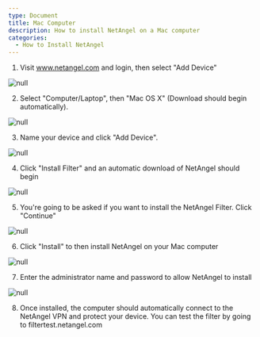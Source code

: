```yaml
---
type: Document
title: Mac Computer
description: How to install NetAngel on a Mac computer
categories:
  - How to Install NetAngel
---
```

1. Visit www.netangel.com and login, then select "Add Device"

![null](/help/img/uploads/add-device.png)

2. Select "Computer/Laptop", then "Mac OS X" (Download should begin automatically).

![null](/help/img/uploads/windows.png)

3. Name your device and click "Add Device".

![null](/help/img/uploads/asefv.png)

4. Click "Install Filter" and an automatic download of NetAngel should begin

![null](/help/img/uploads/step-3-na.png)

5. You're going to be asked if you want to install the NetAngel Filter. Click "Continue"

![null](/help/img/uploads/step-4-na.png)

6. Click "Install" to then install NetAngel on your Mac computer

![null](/help/img/uploads/step-5-na.png)

7. Enter the administrator name and password to allow NetAngel to install

![null](/help/img/uploads/step-6-na.png)



8. Once installed, the computer should automatically connect to the NetAngel VPN and protect your device. You can test the filter by going to filtertest.netangel.com
